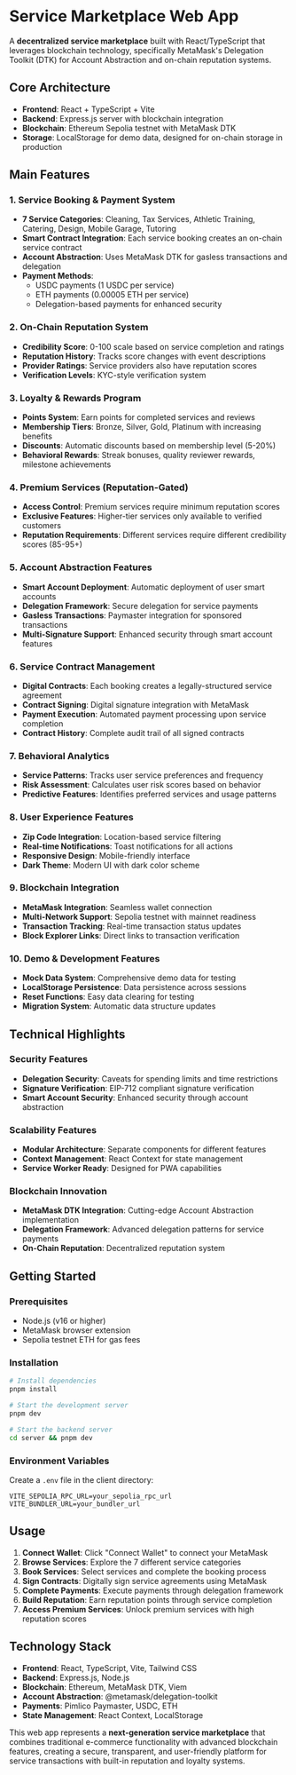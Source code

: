 # Service Marketplace Web App

A **decentralized service marketplace** built with React/TypeScript that leverages blockchain technology, specifically MetaMask's Delegation Toolkit (DTK) for Account Abstraction and on-chain reputation systems.

## **Core Architecture**
- **Frontend**: React + TypeScript + Vite
- **Backend**: Express.js server with blockchain integration
- **Blockchain**: Ethereum Sepolia testnet with MetaMask DTK
- **Storage**: LocalStorage for demo data, designed for on-chain storage in production

## **Main Features**

### **1. Service Booking & Payment System**
- **7 Service Categories**: Cleaning, Tax Services, Athletic Training, Catering, Design, Mobile Garage, Tutoring
- **Smart Contract Integration**: Each service booking creates an on-chain service contract
- **Account Abstraction**: Uses MetaMask DTK for gasless transactions and delegation
- **Payment Methods**:
  - USDC payments (1 USDC per service)
  - ETH payments (0.00005 ETH per service)
  - Delegation-based payments for enhanced security

### **2. On-Chain Reputation System**
- **Credibility Score**: 0-100 scale based on service completion and ratings
- **Reputation History**: Tracks score changes with event descriptions
- **Provider Ratings**: Service providers also have reputation scores
- **Verification Levels**: KYC-style verification system

### **3. Loyalty & Rewards Program**
- **Points System**: Earn points for completed services and reviews
- **Membership Tiers**: Bronze, Silver, Gold, Platinum with increasing benefits
- **Discounts**: Automatic discounts based on membership level (5-20%)
- **Behavioral Rewards**: Streak bonuses, quality reviewer rewards, milestone achievements

### **4. Premium Services (Reputation-Gated)**
- **Access Control**: Premium services require minimum reputation scores
- **Exclusive Features**: Higher-tier services only available to verified customers
- **Reputation Requirements**: Different services require different credibility scores (85-95+)

### **5. Account Abstraction Features**
- **Smart Account Deployment**: Automatic deployment of user smart accounts
- **Delegation Framework**: Secure delegation for service payments
- **Gasless Transactions**: Paymaster integration for sponsored transactions
- **Multi-Signature Support**: Enhanced security through smart account features

### **6. Service Contract Management**
- **Digital Contracts**: Each booking creates a legally-structured service agreement
- **Contract Signing**: Digital signature integration with MetaMask
- **Payment Execution**: Automated payment processing upon service completion
- **Contract History**: Complete audit trail of all signed contracts

### **7. Behavioral Analytics**
- **Service Patterns**: Tracks user service preferences and frequency
- **Risk Assessment**: Calculates user risk scores based on behavior
- **Predictive Features**: Identifies preferred services and usage patterns

### **8. User Experience Features**
- **Zip Code Integration**: Location-based service filtering
- **Real-time Notifications**: Toast notifications for all actions
- **Responsive Design**: Mobile-friendly interface
- **Dark Theme**: Modern UI with dark color scheme

### **9. Blockchain Integration**
- **MetaMask Integration**: Seamless wallet connection
- **Multi-Network Support**: Sepolia testnet with mainnet readiness
- **Transaction Tracking**: Real-time transaction status updates
- **Block Explorer Links**: Direct links to transaction verification

### **10. Demo & Development Features**
- **Mock Data System**: Comprehensive demo data for testing
- **LocalStorage Persistence**: Data persistence across sessions
- **Reset Functions**: Easy data clearing for testing
- **Migration System**: Automatic data structure updates

## **Technical Highlights**

### **Security Features**
- **Delegation Security**: Caveats for spending limits and time restrictions
- **Signature Verification**: EIP-712 compliant signature verification
- **Smart Account Security**: Enhanced security through account abstraction

### **Scalability Features**
- **Modular Architecture**: Separate components for different features
- **Context Management**: React Context for state management
- **Service Worker Ready**: Designed for PWA capabilities

### **Blockchain Innovation**
- **MetaMask DTK Integration**: Cutting-edge Account Abstraction implementation
- **Delegation Framework**: Advanced delegation patterns for service payments
- **On-Chain Reputation**: Decentralized reputation system

## **Getting Started**

### Prerequisites
- Node.js (v16 or higher)
- MetaMask browser extension
- Sepolia testnet ETH for gas fees

### Installation
```bash
# Install dependencies
pnpm install

# Start the development server
pnpm dev

# Start the backend server
cd server && pnpm dev
```

### Environment Variables
Create a `.env` file in the client directory:
```
VITE_SEPOLIA_RPC_URL=your_sepolia_rpc_url
VITE_BUNDLER_URL=your_bundler_url
```

## **Usage**

1. **Connect Wallet**: Click "Connect Wallet" to connect your MetaMask
2. **Browse Services**: Explore the 7 different service categories
3. **Book Services**: Select services and complete the booking process
4. **Sign Contracts**: Digitally sign service agreements using MetaMask
5. **Complete Payments**: Execute payments through delegation framework
6. **Build Reputation**: Earn reputation points through service completion
7. **Access Premium Services**: Unlock premium services with high reputation scores

## **Technology Stack**

- **Frontend**: React, TypeScript, Vite, Tailwind CSS
- **Backend**: Express.js, Node.js
- **Blockchain**: Ethereum, MetaMask DTK, Viem
- **Account Abstraction**: @metamask/delegation-toolkit
- **Payments**: Pimlico Paymaster, USDC, ETH
- **State Management**: React Context, LocalStorage

This web app represents a **next-generation service marketplace** that combines traditional e-commerce functionality with advanced blockchain features, creating a secure, transparent, and user-friendly platform for service transactions with built-in reputation and loyalty systems.
